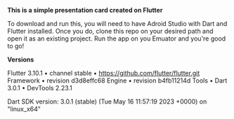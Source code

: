 **This is a simple presentation card created on Flutter**

To download and run this, you will need to have Adroid Studio with Dart and Flutter installed.
Once you do, clone this repo on your desired path and open it as an existing project.
Run the app on you Emuator and you're good to go!


**Versions**

Flutter 3.10.1 • channel stable • https://github.com/flutter/flutter.git
Framework • revision d3d8effc68
Engine • revision b4fb11214d
Tools • Dart 3.0.1 • DevTools 2.23.1

Dart SDK version: 3.0.1 (stable) (Tue May 16 11:57:19 2023 +0000) on "linux_x64"

